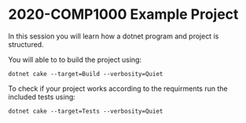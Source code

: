 # 2020-COMP1000 Example Project


In this session you will learn how a dotnet program and project is structured.

You will able to to build the project using:

`dotnet cake --target=Build --verbosity=Quiet`

To check if your project works according to the requirments run the included tests using:

`dotnet cake --target=Tests --verbosity=Quiet`
